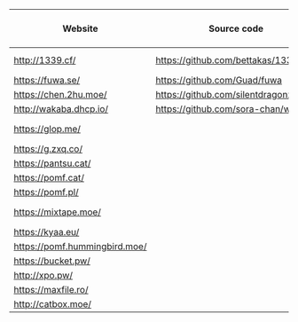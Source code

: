  Website                | Source code                             | Size limit (MiB) | Notes
------------------------|-----------------------------------------|------------------|-------
<http://1339.cf/>       | <https://github.com/bettakas/1338>      | 100              | Nice colors
<https://fuwa.se/>      | <https://github.com/Guad/fuwa>          | 10               |
<https://chen.2hu.moe/> | <https://github.com/silentdragonz/chen> | 50               |
<http://wakaba.dhcp.io/> | <https://github.com/sora-chan/wakaba>  | 64               |
<https://glop.me/>      |                                         | 50               | Uses [IPFS][0]
<https://g.zxq.co/>     |                                         | 80               |
<https://pantsu.cat/>   |                                         | 50               | Paste
<https://pomf.cat/>     |                                         | 50               |
<https://pomf.pl/>      |                                         | 50               |
<https://mixtape.moe/>  |                                         | 100              | Paste, voice
<https://kyaa.eu/>      |                                         | 50               |
<https://pomf.hummingbird.moe/> |                                 | 50               |
<https://bucket.pw/>    |                                         | 50               |
<http://xpo.pw/>        |                                         | 50               | Paste
<https://maxfile.ro/>   |                                         | 50               |
<http://catbox.moe/>    |                                         | 200              |

[0]: http://ipfs.io/
